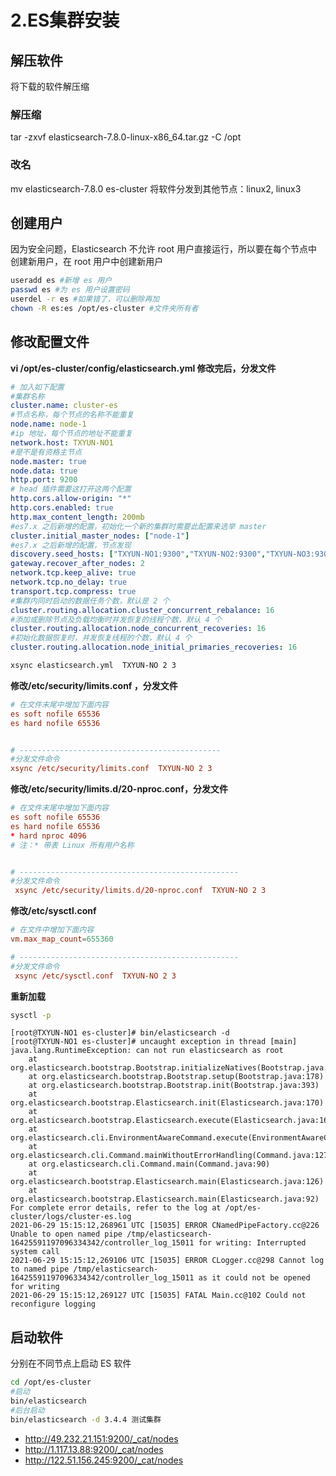 # 2.ES集群安装

##  解压软件
将下载的软件解压缩
### 解压缩
tar -zxvf elasticsearch-7.8.0-linux-x86_64.tar.gz -C /opt
###  改名
mv elasticsearch-7.8.0 es-cluster
将软件分发到其他节点：linux2, linux3
## 创建用户
因为安全问题，Elasticsearch 不允许 root 用户直接运行，所以要在每个节点中创建新用户，在 root 用户中创建新用户

```sh
useradd es #新增 es 用户
passwd es #为 es 用户设置密码
userdel -r es #如果错了，可以删除再加
chown -R es:es /opt/es-cluster #文件夹所有者
```

## 修改配置文件

**vi /opt/es-cluster/config/elasticsearch.yml 修改完后，分发文件**

```yml
# 加入如下配置
#集群名称
cluster.name: cluster-es
#节点名称，每个节点的名称不能重复
node.name: node-1
#ip 地址，每个节点的地址不能重复
network.host: TXYUN-NO1
#是不是有资格主节点
node.master: true
node.data: true
http.port: 9200
# head 插件需要这打开这两个配置
http.cors.allow-origin: "*"
http.cors.enabled: true
http.max_content_length: 200mb
#es7.x 之后新增的配置，初始化一个新的集群时需要此配置来选举 master
cluster.initial_master_nodes: ["node-1"]
#es7.x 之后新增的配置，节点发现
discovery.seed_hosts: ["TXYUN-NO1:9300","TXYUN-NO2:9300","TXYUN-NO3:9300"]
gateway.recover_after_nodes: 2
network.tcp.keep_alive: true
network.tcp.no_delay: true
transport.tcp.compress: true
#集群内同时启动的数据任务个数，默认是 2 个
cluster.routing.allocation.cluster_concurrent_rebalance: 16
#添加或删除节点及负载均衡时并发恢复的线程个数，默认 4 个
cluster.routing.allocation.node_concurrent_recoveries: 16
#初始化数据恢复时，并发恢复线程的个数，默认 4 个
cluster.routing.allocation.node_initial_primaries_recoveries: 16
```
```sh 
xsync elasticsearch.yml  TXYUN-NO 2 3
```

**修改/etc/security/limits.conf ，分发文件**

```conf
# 在文件末尾中增加下面内容
es soft nofile 65536
es hard nofile 65536


# ---------------------------------------------
#分发文件命令
xsync /etc/security/limits.conf  TXYUN-NO 2 3
```
**修改/etc/security/limits.d/20-nproc.conf，分发文件**
```conf
# 在文件末尾中增加下面内容
es soft nofile 65536
es hard nofile 65536
* hard nproc 4096
# 注：* 带表 Linux 所有用户名称


# -------------------------------------------------
#分发文件命令
 xsync /etc/security/limits.d/20-nproc.conf  TXYUN-NO 2 3
```

**修改/etc/sysctl.conf**
```conf
# 在文件中增加下面内容
vm.max_map_count=655360

# -------------------------------------------------
#分发文件命令
 xsync /etc/sysctl.conf  TXYUN-NO 2 3
```

**重新加载**
```sh
sysctl -p
```

```log
[root@TXYUN-NO1 es-cluster]# bin/elasticsearch -d
[root@TXYUN-NO1 es-cluster]# uncaught exception in thread [main]
java.lang.RuntimeException: can not run elasticsearch as root
	at org.elasticsearch.bootstrap.Bootstrap.initializeNatives(Bootstrap.java:111)
	at org.elasticsearch.bootstrap.Bootstrap.setup(Bootstrap.java:178)
	at org.elasticsearch.bootstrap.Bootstrap.init(Bootstrap.java:393)
	at org.elasticsearch.bootstrap.Elasticsearch.init(Elasticsearch.java:170)
	at org.elasticsearch.bootstrap.Elasticsearch.execute(Elasticsearch.java:161)
	at org.elasticsearch.cli.EnvironmentAwareCommand.execute(EnvironmentAwareCommand.java:86)
	at org.elasticsearch.cli.Command.mainWithoutErrorHandling(Command.java:127)
	at org.elasticsearch.cli.Command.main(Command.java:90)
	at org.elasticsearch.bootstrap.Elasticsearch.main(Elasticsearch.java:126)
	at org.elasticsearch.bootstrap.Elasticsearch.main(Elasticsearch.java:92)
For complete error details, refer to the log at /opt/es-cluster/logs/cluster-es.log
2021-06-29 15:15:12,268961 UTC [15035] ERROR CNamedPipeFactory.cc@226 Unable to open named pipe /tmp/elasticsearch-16425591197096334342/controller_log_15011 for writing: Interrupted system call
2021-06-29 15:15:12,269106 UTC [15035] ERROR CLogger.cc@298 Cannot log to named pipe /tmp/elasticsearch-16425591197096334342/controller_log_15011 as it could not be opened for writing
2021-06-29 15:15:12,269127 UTC [15035] FATAL Main.cc@102 Could not reconfigure logging
```

## 启动软件

分别在不同节点上启动 ES 软件

```sh
cd /opt/es-cluster
#启动
bin/elasticsearch
#后台启动
bin/elasticsearch -d 3.4.4 测试集群
```

- http://49.232.21.151:9200/_cat/nodes  
- http://1.117.13.88:9200/_cat/nodes  
- http://122.51.156.245:9200/_cat/nodes  